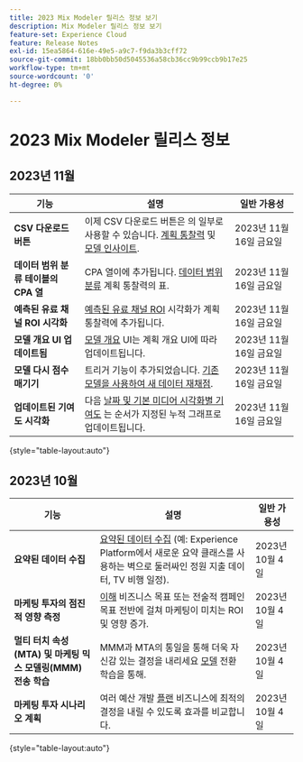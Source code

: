 ```yaml
---
title: 2023 Mix Modeler 릴리스 정보 보기
description: Mix Modeler 릴리스 정보 보기
feature-set: Experience Cloud
feature: Release Notes
exl-id: 15ea5864-616e-49e5-a9c7-f9da3b3cff72
source-git-commit: 18bb0bb50d5045536a58cb36cc9b99ccb9b17e25
workflow-type: tm+mt
source-wordcount: '0'
ht-degree: 0%

---
```


# 2023 Mix Modeler 릴리스 정보

## 2023년 11월


| 기능 | 설명 | 일반 가용성 |
|---|---|---|
| **CSV 다운로드 버튼** | 이제 CSV 다운로드 버튼은 의 일부로 사용할 수 있습니다. [계획 통찰력](../plans/edit.md) 및 [모델 인사이트](../models/insights.md#model-insights). | 2023년 11월 16일 금요일 |
| **데이터 범위 분류 테이블의 CPA 열** | CPA 열이에 추가됩니다. [데이터 범위 분류](../plans/edit.md) 계획 통찰력의 표. | 2023년 11월 16일 금요일 |
| **예측된 유료 채널 ROI 시각화** | [예측된 유료 채널 ROI](../plans/edit.md) 시각화가 계획 통찰력에 추가됩니다. | 2023년 11월 16일 금요일 |
| **모델 개요 UI 업데이트됨** | [모델 개요](../models/overview.md) UI는 계획 개요 UI에 따라 업데이트됩니다. | 2023년 11월 16일 금요일 |
| **모델 다시 점수 매기기** | 트리거 기능이 추가되었습니다. [기존 모델을 사용하여 새 데이터 재채점](../models/overview.md#re-score). | 2023년 11월 16일 금요일 |
| **업데이트된 기여도 시각화** | 다음 [날짜 및 기본 미디어 시각화별 기여도](../models/insights.md#model-insights) 는 순서가 지정된 누적 그래프로 업데이트됩니다. | 2023년 11월 16일 금요일 |

{style="table-layout:auto"}


## 2023년 10월

| 기능 | 설명 | 일반 가용성 |
|---|---|---|
| **요약된 데이터 수집** | [요약된 데이터 수집](../ingest-data/overview.md) (예: Experience Platform에서 새로운 요약 클래스를 사용하는 벽으로 둘러싸인 정원 지출 데이터, TV 비행 일정). | 2023년 10월 4일 |
| **마케팅 투자의 점진적 영향 측정** | [이해](../dashboard/overview.md) 비즈니스 목표 또는 전술적 캠페인 목표 전반에 걸쳐 마케팅이 미치는 ROI 및 영향 증가. | 2023년 10월 4일 |
| **멀티 터치 속성(MTA) 및 마케팅 믹스 모델링(MMM) 전송 학습** | MMM과 MTA의 통일을 통해 더욱 자신감 있는 결정을 내리세요 [모델](../models/overview.md) 전환 학습을 통해. | 2023년 10월 4일 |
| **마케팅 투자 시나리오 계획** | 여러 예산 개발 [플랜](../plans/overview.md) 비즈니스에 최적의 결정을 내릴 수 있도록 효과를 비교합니다. | 2023년 10월 4일 |

{style="table-layout:auto"}
